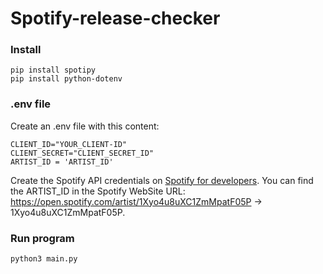 # Spotify-release-checker

### Install
```
pip install spotipy
pip install python-dotenv
```

### .env file
Create an .env file with this content:

```
CLIENT_ID="YOUR_CLIENT-ID"
CLIENT_SECRET="CLIENT_SECRET_ID"
ARTIST_ID = 'ARTIST_ID'
```

Create the Spotify API credentials on [Spotify for developers](https://developer.spotify.com/).
You can find the ARTIST_ID in the Spotify WebSite URL: https://open.spotify.com/artist/1Xyo4u8uXC1ZmMpatF05P -> 1Xyo4u8uXC1ZmMpatF05P.


### Run program
```
python3 main.py
```
